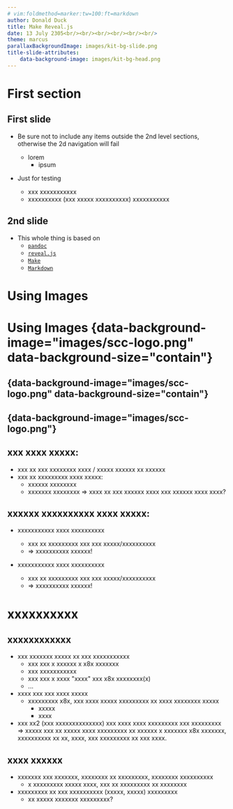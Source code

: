 ```yaml
---
# vim:foldmethod=marker:tw=100:ft=markdown
author: Donald Duck
title: Make Reveal.js
date: 13 July 2305<br/><br/><br/><br/><br/><br/>
theme: marcus
parallaxBackgroundImage: images/kit-bg-slide.png
title-slide-attributes:
    data-background-image: images/kit-bg-head.png
---
```


# First section 

##  First slide
- Be sure not to include any items outside the 2nd level sections, otherwise the 2d navigation will
    fail
    - lorem
        - ipsum

- Just for testing
    - xxx xxxxxxxxxxx
    - xxxxxxxxxx (xxx xxxxx xxxxxxxxxx) xxxxxxxxxxx

## 2nd slide
- This whole thing is based on
    - [`pandoc`](https://pandoc.org/)
    - [`reveal.js`](https://revealjs.com/)
    - [`Make`](https://www.gnu.org/software/make/manual/make.html)
    - [`Markdown`](https://wikipedia.org/wiki/Markdown)

# Using Images 
# Using Images {data-background-image="images/scc-logo.png" data-background-size="contain"}
## {data-background-image="images/scc-logo.png" data-background-size="contain"}
## {data-background-image="images/scc-logo.png"}

## xxx xxxx xxxxx:
- xxx xx xxx xxxxxxxx xxxx / xxxxx xxxxxx xx xxxxxx
- xxx xx xxxxxxxxx xxxx xxxxx:
    - xxxxxx xxxxxxxx
    - xxxxxxx xxxxxxxx
  => xxxx xx xxx xxxxxx xxxx xxx xxxxxx xxxx xxxx?


## xxxxxx xxxxxxxxxx xxxx xxxxx:
- xxxxxxxxxxx xxxx xxxxxxxxxx
    - xxx xx xxxxxxxxx xxx xxx xxxxx/xxxxxxxxxx
    - => xxxxxxxxxx xxxxxx!

- xxxxxxxxxxx xxxx xxxxxxxxxx
    - xxx xx xxxxxxxxx xxx xxx xxxxx/xxxxxxxxxx
    - => xxxxxxxxxx xxxxxx!



# xxxxxxxxxx

## xxxxxxxxxxxx
- xxx xxxxxxx xxxxx xx xxx xxxxxxxxxxx
  - xxx xxx x xxxxxx x x8x xxxxxxx
  - xxx xxxxxxxxxxx
  - xxx xxx x xxxx "xxxx" xxx x8x xxxxxxxx(x)
  - ...
- xxxx xxx xxx xxxx xxxxx
  - xxxxxxxxx x8x, xxx xxxx xxxxx xxxxxxxxx
    xx xxxx xxxxxxxx xxxxx
    - xxxxx
    - xxxx
- xxx xx2 (xxx xxxxxxxxxxxxxx) xxx xxxx xxxx xxxxxxxxx xxx xxxxxxxxx
  => xxxxx xxx xx xxxxx xxxx xxxxxxxxx xx xxxxxx x xxxxxxx x8x xxxxxxx,
  xxxxxxxxxx xx xx, xxxx, xxx xxxxxxxxx xx xxx xxxx.

## xxxx xxxxxx
- xxxxxxx xxx xxxxxxx, xxxxxxxx xx xxxxxxxxx, xxxxxxxx xxxxxxxxxx
    - x xxxxxxxxx xxxxx xxxx, xxx xx xxxxxxxxx xx xxxxxxxx
- xxxxxxxxx xx xxx xxxxxxxxxx (xxxxx, xxxxx) xxxxxxxxx
    - xx xxxxx xxxxxxx xxxxxxxxx?
